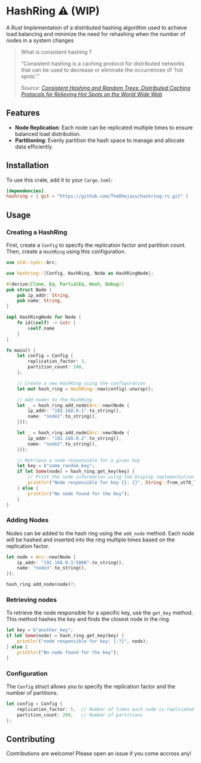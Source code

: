 # HashRing ⚠️ (WIP)

A Rust Implementation of a distributed hashing algorithm used to achieve load balancing and minimize the need for rehashing when the number of nodes in a system changes


>
> What is consistent hashing ?
>
> "Consistent hashing is a caching protocol for distributed networks that can be used to decrease or eliminate the occurrences of 'hot spots'."
>
> *Source: [Consistent Hashing and Random Trees: Distributed Caching Protocols for Relieving Hot Spots on the World Wide Web](https://www.cs.princeton.edu/courses/archive/fall09/cos518/papers/chash.pdf)*

## Features

- **Node Replication**: Each node can be replicated multiple times to ensure balanced load distribution.
- **Partitioning**: Evenly partition the hash space to manage and allocate data efficiently.

## Installation

To use this crate, add it to your `Cargo.toml`:

```toml
[dependencies]
hashring = { git = "https://github.com/TheDhejavu/hashring-rs.git" }
```

## Usage

### Creating a HashRing

First, create a `Config` to specify the replication factor and partition count. Then, create a `HashRing` using this configuration.

```rust
use std::sync::Arc;

use hashring::{Config, HashRing, Node as HashRingNode};

#[derive(Clone, Eq, PartialEq, Hash, Debug)]
pub struct Node {
    pub ip_addr: String,
    pub name: String,
}

impl HashRingNode for Node {
    fn id(&self) -> &str {
        &self.name
    }
}

fn main() {
    let config = Config {
        replication_factor: 3,
        partition_count: 100,
    };

    // Create a new HashRing using the configuration
    let mut hash_ring = HashRing::new(config).unwrap();

    // Add nodes to the HashRing
    let _ = hash_ring.add_node(Arc::new(Node {
        ip_addr: "192.168.0.1".to_string(),
        name: "node1".to_string(),
    }));

    let _ = hash_ring.add_node(Arc::new(Node {
        ip_addr: "192.168.0.2".to_string(),
        name: "node2".to_string(),
    }));

    // Retrieve a node responsible for a given key
    let key = b"some_random_key";
    if let Some(node) = hash_ring.get_key(key) {
        // Print the node information using the Display implementation
        println!("Node responsible for key {}: {}", String::from_utf8_lossy(key), node);
    } else {
        println!("No node found for the key");
    }
}
```

### Adding Nodes

Nodes can be added to the hash ring using the `add_node` method. Each node will be hashed and inserted into the ring multiple times based on the replication factor.

```rust
let node = Arc::new(Node {
    ip_addr: "192.168.0.3:5000".to_string(),
    name: "node3".to_string(),
});

hash_ring.add_node(node)?;
```

### Retrieving nodes

To retrieve the node responsible for a specific key, use the `get_key` method. This method hashes the key and finds the closest node in the ring.

```rust
let key = b"another_key";
if let Some(node) = hash_ring.get_key(key) {
    println!("node responsible for key: {:?}", node);
} else {
    println!("No node found for the key");
}
```

### Configuration

The `Config` struct allows you to specify the replication factor and the number of partitions.

```rust
let config = Config {
    replication_factor: 5,  // Number of times each node is replicated
    partition_count: 200,   // Number of partitions
};
```

## Contributing

Contributions are welcome! Please open an issue if you come accross any!